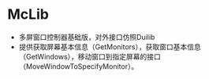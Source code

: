 ﻿# McLib

- 多屏窗口控制器基础版，对外接口仿照Duilib
- 提供获取屏幕基本信息（GetMonitors），获取窗口基本信息（GetWindows），移动窗口到指定屏幕的接口（MoveWindowToSpecifyMonitor）。